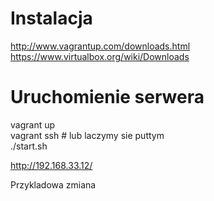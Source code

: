 Instalacja
==========
http://www.vagrantup.com/downloads.html  
https://www.virtualbox.org/wiki/Downloads  


Uruchomienie serwera
====================
vagrant up  
vagrant ssh  # lub laczymy sie puttym  
./start.sh  

http://192.168.33.12/  


Przykladowa zmiana  